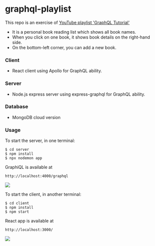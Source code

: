 # graphql-playlist

This repo is an exercise of [YouTube playlist 'GraphQL Tutorial'](https://www.youtube.com/watch?v=Y0lDGjwRYKw&list=PL4cUxeGkcC9iK6Qhn-QLcXCXPQUov1U7f)
- It is a personal book reading list which shows all book names.
- When you click on one book, it shows book details on the right-hand side.
- On the bottom-left corner, you can add a new book.


### Client
- React client using Apollo for GraphQL ability.

### Server
- Node.js express server using express-graphql for GraphQL ability.

### Database
- MongoDB cloud version


### Usage
To start the server, in one terminal:
```
$ cd server
$ npm install
$ npx nodemon app
```
GraphiQL is available at
```
http://localhost:4000/graphql
```
![](https://i.imgur.com/g3NPRSm.png)


To start the client, in another terminal:
```
$ cd client
$ npm install
$ npm start
```
React app is available at
```
http://localhost:3000/
```
![](https://i.imgur.com/FYyma6B.png)

